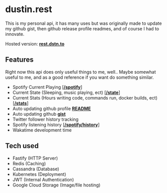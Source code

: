 # dustin.rest

This is my personal api, it has many uses but was originally made to update my github gist, then github release profile readmes, and of course I had to innovate.

Hosted version: [**rest.dstn.to**](https://rest.dstn.to)

## Features

Right now this api does only useful things to me, well.. Maybe somewhat useful to me, and as a good reference if you want do something similar.

- Spotify Current Playing [[**/spotify**](https://rest.dstn.to/spotify)]
- Current State (Sleeping, music playing, ect) [[**/state**](https://rest.dstn.to/state)]
- Current Stats (Hours writing code, commands run, docker builds, ect) [[**/stats**](https://rest.dstn.to/stats)]
- Auto updating github profile [**README**](https://github.com/dustinrouillard)
- Auto updating github [**gist**](https://dstn.to/stats-gist)
- Twitter follower history tracking
- Spotify listening history [[**/spotify/history**](https://rest.dstn.to/spotify/history)]
- Wakatime development time

## Tech used

- Fastify (HTTP Server)
- Redis (Caching)
- Cassandra (Database)
- Kubernetes (Deployment)
- JWT (Internal Authentication)
- Google Cloud Storage (Image/file hosting)
